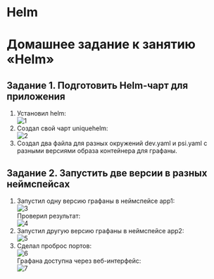 # Helm
# Домашнее задание к занятию «Helm»

## Задание 1. Подготовить Helm-чарт для приложения
  1. Установил helm:  
     ![1](https://github.com/user-attachments/assets/fb185000-596b-43c7-b0d3-d061d8c502c8)
  2. Создал свой чарт uniquehelm:  
     ![2](https://github.com/user-attachments/assets/b0ead5c2-32dd-4a19-ac8f-884c22dee748)
  3. Создал два файла для разных окружений dev.yaml и psi.yaml с разными версиями образа контейнера для графаны.

## Задание 2. Запустить две версии в разных неймспейсах
  1. Запустил одну версию графаны в неймспейсе app1:  
     ![3](https://github.com/user-attachments/assets/57f1ea4e-ce74-4564-a96d-63f90d8fb549)  
     Проверил результат:  
     ![4](https://github.com/user-attachments/assets/b64519e4-565b-4c0f-b327-18d1951700f0)
  2. Запустил другую версию графаны в неймспейсе app2:  
     ![5](https://github.com/user-attachments/assets/eed839ca-d9c1-423f-a8fb-0df03b32442d)
  3. Сделал проброс портов:  
     ![6](https://github.com/user-attachments/assets/4ec089c8-90b9-4d23-9445-ffa23cb2e924)  
     Графана доступна через веб-интерфейс:  
     ![7](https://github.com/user-attachments/assets/8c378d39-79ec-4241-96bd-4c2820b680c7)
